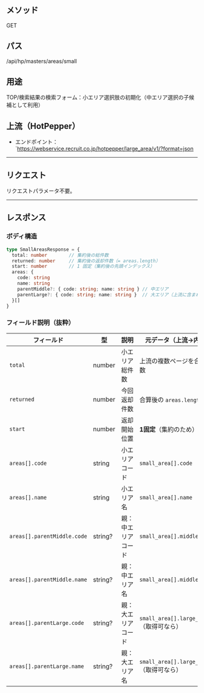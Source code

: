 ## メソッド
GET
## パス
/api/hp/masters/areas/small
## 用途
TOP/検索結果の検索フォーム：小エリア選択肢の初期化（中エリア選択の子候補として利用）
## 上流（HotPepper）
- エンドポイント：`https://webservice.recruit.co.jp/hotpepper/large_area/v1/?format=json

---
## リクエスト
リクエストパラメータ不要。

---
## レスポンス
### ボディ構造
```ts
type SmallAreasResponse = {
  total: number        // 集約後の総件数
  returned: number     // 集約後の返却件数（= areas.length）
  start: number        // 1 固定（集約後の先頭インデックス）
  areas: {
    code: string
    name: string
    parentMiddle?: { code: string; name: string } // 中エリア
    parentLarge?: { code: string; name: string }  // 大エリア（上流に含まれる場合のみ付与）
  }[]
}
```

### フィールド説明（抜粋）
|フィールド|型|説明|元データ（上流→内部整形）|
|---|---|---|---|
|`total`|number|小エリア総件数|上流の複数ページを合算した件数|
|`returned`|number|今回返却件数|合算後の `areas.length`|
|`start`|number|返却開始位置|**1固定**（集約のため）|
|`areas[].code`|string|小エリアコード|`small_area[].code`|
|`areas[].name`|string|小エリア名|`small_area[].name`|
|`areas[].parentMiddle.code`|string?|親：中エリアコード|`small_area[].middle_area.code`|
|`areas[].parentMiddle.name`|string?|親：中エリア名|`small_area[].middle_area.name`|
|`areas[].parentLarge.code`|string?|親：大エリアコード|`small_area[].large_area.code`（取得可なら）|
|`areas[].parentLarge.name`|string?|親：大エリア名|`small_area[].large_area.name`（取得可なら）|
